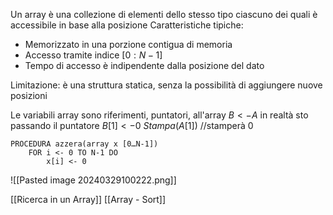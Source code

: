 Un array è una collezione di elementi dello stesso tipo ciascuno dei quali è accessibile in base alla posizione
Caratteristiche tipiche:
- Memorizzato in una porzione contigua di memoria
- Accesso tramite indice $[0:N-1]$
- Tempo di accesso è indipendente dalla posizione del dato

Limitazione: è una struttura statica, senza la possibilità di aggiungere nuove posizioni

Le variabili array sono riferimenti, puntatori, all'array
$B <- A$ in realtà sto passando il puntatore
$B[1] <- 0$
$Stampa(A[1])$ //stamperà 0

```
PROCEDURA azzera(array x [0…N-1])
	FOR i <- 0 TO N-1 DO
		x[i] <- 0
```

![[Pasted image 20240329100222.png]]

[[Ricerca in un Array]]
[[Array - Sort]]
